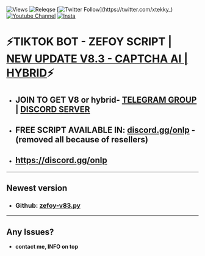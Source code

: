 ![Views](https://img.shields.io/github/commit-activity/y/xtekky/zefoy)
![Releqse](https://img.shields.io/github/v/release/xtekky/zefoy?include_prereleases)
[![Twitter Follow](https://img.shields.io/twitter/follow/_R1bang_.svg?style=social&label=xtekky_)](https://twitter.com/xtekky_) 
[![Youtube Channel](https://img.shields.io/youtube/channel/subscribers/UCVCxigi4I9fTuIxTlM9amtA?style=social)](https://www.youtube.com/channel/UC6JZx44gSD6-X_8xZoTMXUg)
[![Insta](https://img.shields.io/twitter/follow/lol_kris?label=Instagram&logo=instagram&logoColor=red&style=social)](https://instagram.com/xtekky)

# ⚡TIKTOK BOT - ZEFOY SCRIPT | [NEW UPDATE V8.3 - CAPTCHA AI | HYBRID](https://github.com/xtekky/zefoy/tree/main/bots)⚡
- ## JOIN TO GET V8 or hybrid- [TELEGRAM GROUP](https://t.me/onlpx) | [DISCORD SERVER](https://discord.gg/onlp)
- ## FREE SCRIPT AVAILABLE IN: [discord.gg/onlp](https://discord.gg/onlp) - (removed all because of resellers)
- ## https://discord.gg/onlp 

----
## Newest version
- ### Github: [zefoy-v83.py](https://github.com/xtekky/zefoy/source.py)
_______
## Any Issues?
- **contact me, INFO on top**

